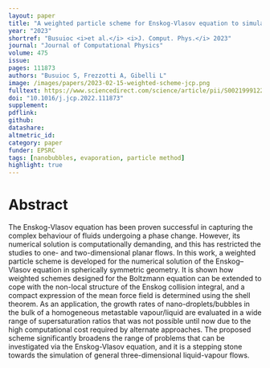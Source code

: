 ```yaml
---
layout: paper
title: "A weighted particle scheme for Enskog-Vlasov equation to simulate spherical nano-droplets/bubbles"
year: "2023"
shortref: "Busuioc <i>et al.</i> <i>J. Comput. Phys.</i> 2023"
journal: "Journal of Computational Physics"
volume: 475
issue:
pages: 111873
authors: "Busuioc S, Frezzotti A, Gibelli L"
image: /images/papers/2023-02-15-weighted-scheme-jcp.png
fulltext: https://www.sciencedirect.com/science/article/pii/S0021999122009366
doi: "10.1016/j.jcp.2022.111873"
supplement:
pdflink: 
github:
datashare:
altmetric_id:
category: paper
funder: EPSRC
tags: [nanobubbles, evaporation, particle method]
highlight: true
---
```


# Abstract
The Enskog-Vlasov equation has been proven successful in capturing the complex behaviour of fluids undergoing a phase change. However, its numerical solution is computationally demanding, and this has restricted the studies to one- and two-dimensional planar flows. In this work, a weighted particle scheme is developed for the numerical solution of the Enskog–Vlasov equation in spherically symmetric geometry. It is shown how weighted schemes designed for the Boltzmann equation can be extended to cope with the non-local structure of the Enskog collision integral, and a compact expression of the mean force field is determined using the shell theorem. As an application, the growth rates of nano-droplets/bubbles in the bulk of a homogeneous metastable vapour/liquid are evaluated in a wide range of supersaturation ratios that was not possible until now due to the high computational cost required by alternate approaches. The proposed scheme significantly broadens the range of problems that can be investigated via the Enskog-Vlasov equation, and it is a stepping stone towards the simulation of general three-dimensional liquid-vapour flows.
